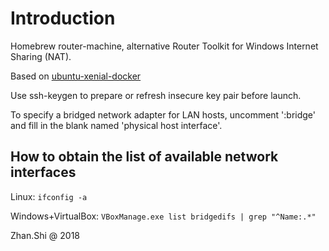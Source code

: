 # Introduction

Homebrew router-machine, alternative Router Toolkit for Windows Internet Sharing (NAT).

Based on [ubuntu-xenial-docker](https://app.vagrantup.com/envimation/boxes/ubuntu-xenial-docker)

Use ssh-keygen to prepare or refresh insecure key pair before launch.

To specify a bridged network adapter for LAN hosts, uncomment ':bridge' and fill in the blank named 'physical host interface'.

## How to obtain the list of available network interfaces

Linux: `ifconfig -a`

Windows+VirtualBox: `VBoxManage.exe list bridgedifs | grep "^Name:.*"`

Zhan.Shi @ 2018
